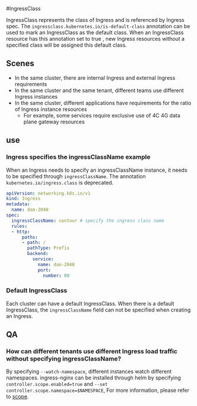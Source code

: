 #IngressClass

IngressClass represents the class of Ingress and is referenced by Ingress spec.
The `ingressclass.kubernetes.io/is-default-class` annotation can be used to mark an IngressClass as the default class.
When an IngressClass resource has this annotation set to true , new Ingress resources without a specified class will be assigned this default class.

## Scenes

* In the same cluster, there are internal Ingress and external Ingress requirements
* In the same cluster and the same tenant, different teams use different Ingress instances
* In the same cluster, different applications have requirements for the ratio of Ingress instance resources
    * For example, some services require exclusive use of 4C 4G data plane gateway resources

## use

### Ingress specifies the ingressClassName example

When an Ingress needs to specify an ingressClassName instance, it needs to be specified through `ingressClassName`.
The annotation `kubernetes.io/ingress.class` is deprecated.

```yaml
apiVersion: networking.k8s.io/v1
kind: Ingress
metadata:
  name: dao-2048
spec:
  ingressClassName: contour # specify the ingress class name
  rules:
  - http:
      paths:
      - path: /
        pathType: Prefix
        backend:
          service:
            name: dao-2048
            port:
              number: 80
```

### Default IngressClass

Each cluster can have a default IngressClass. When there is a default IngressClass, the `ingressClassName` field can not be specified when creating an Ingress.

## QA

### How can different tenants use different Ingress load traffic without specifying ingressClassName?

By specifying `--watch-namespace`, different instances watch different namespaces.
ingress-nginx can be installed through helm by specifying `controller.scope.enabled=true` and `--set controller.scope.namespace=$NAMESPACE`,
For more information, please refer to [scope](https://kubernetes.github.io/ingress-nginx/deploy/#scope).